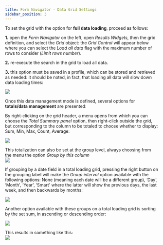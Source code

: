 ```yaml
---
title: Form Navigator - Data Grid Settings
sidebar_position: 3
---
```


To set the grid with the option for **full data loading**, proceed as follows:

**1.** open the *Form Navigator* on the left, open *Results Widgets*, then the grid definition, and select the *Grid* object: the *Grid Control* will appear below where you can select the *Load all data* flag with the maximum number of rows to consider (*Limit rows number*). 

**2.** re-execute the search in the grid to load all data.

**3.** this option must be saved in a profile, which can be stored and retrieved as needed: it should be noted, in fact, that loading all data will slow down data loading times:

![](/img/it-it/guide/panels/form-navigator/data-grid-settings/image01.png)  

Once this data management mode is defined, several options for **totals/data management** are presented:

By right-clicking on the grid header, a menu opens from which you can choose the *Total Summary panel* option, then right-click outside the grid, but corresponding to the column to be totaled to choose whether to display: Sum, Min, Max, Count, Average:

![](/img/it-it/guide/panels/form-navigator/data-grid-settings/image02.png)

This totalization can also be set at the group level, always choosing from the menu the option *Group by this column*  
![](/img/it-it/guide/panels/form-navigator/data-grid-settings/image03.png)  

If grouping by a date field in a total loading grid, pressing the right button on the grouping label will make the *Group interval* option available with the following options: None (meaning each date will be a different group), ‘Day', ‘Month', ‘Year', ‘Smart' where the latter will show the previous days, the last week, and then backwards by months:

![](/img/it-it/guide/panels/form-navigator/data-grid-settings/image04.png)  

Another option available with these groups on a total loading grid is sorting by the set sum, in ascending or descending order:  

![](/img/it-it/guide/panels/form-navigator/data-grid-settings/image05.png)  

This results in something like this:  
![](/img/it-it/guide/panels/form-navigator/data-grid-settings/image06.png)
